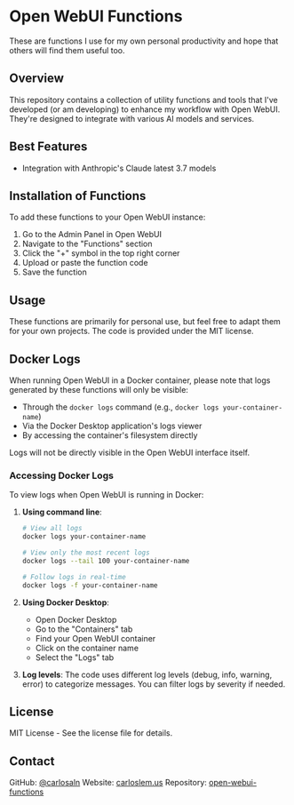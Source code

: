 # Open WebUI Functions

These are functions I use for my own personal productivity and hope that others will find them useful too.

## Overview

This repository contains a collection of utility functions and tools that I've developed (or am developing) to enhance my workflow with Open WebUI. They're designed to integrate with various AI models and services.

## Best Features

- Integration with Anthropic's Claude latest 3.7 models

## Installation of Functions

To add these functions to your Open WebUI instance:

1. Go to the Admin Panel in Open WebUI
2. Navigate to the "Functions" section
3. Click the "+" symbol in the top right corner
4. Upload or paste the function code
5. Save the function

## Usage

These functions are primarily for personal use, but feel free to adapt them for your own projects. The code is provided under the MIT license.

## Docker Logs

When running Open WebUI in a Docker container, please note that logs generated by these functions will only be visible:
- Through the `docker logs` command (e.g., `docker logs your-container-name`)
- Via the Docker Desktop application's logs viewer
- By accessing the container's filesystem directly

Logs will not be directly visible in the Open WebUI interface itself.

### Accessing Docker Logs

To view logs when Open WebUI is running in Docker:

1. **Using command line**:
   ```bash
   # View all logs
   docker logs your-container-name
   
   # View only the most recent logs
   docker logs --tail 100 your-container-name
   
   # Follow logs in real-time
   docker logs -f your-container-name
   ```

2. **Using Docker Desktop**:
   - Open Docker Desktop
   - Go to the "Containers" tab
   - Find your Open WebUI container
   - Click on the container name
   - Select the "Logs" tab

3. **Log levels**:
   The code uses different log levels (debug, info, warning, error) to categorize messages. You can filter logs by severity if needed.

## License

MIT License - See the license file for details.

## Contact

GitHub: [@carlosaln](https://github.com/carlosaln)
Website: [carloslem.us](https://carloslem.us)
Repository: [open-webui-functions](https://github.com/carlosaln/open-webui-functions) 